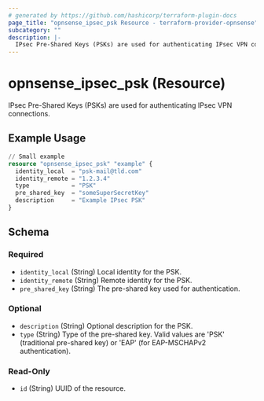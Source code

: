 ```yaml
---
# generated by https://github.com/hashicorp/terraform-plugin-docs
page_title: "opnsense_ipsec_psk Resource - terraform-provider-opnsense"
subcategory: ""
description: |-
  IPsec Pre-Shared Keys (PSKs) are used for authenticating IPsec VPN connections.
---
```


# opnsense_ipsec_psk (Resource)

IPsec Pre-Shared Keys (PSKs) are used for authenticating IPsec VPN connections.

## Example Usage

```terraform
// Small example
resource "opnsense_ipsec_psk" "example" {
  identity_local  = "psk-mail@tld.com"
  identity_remote = "1.2.3.4"
  type            = "PSK"
  pre_shared_key  = "someSuperSecretKey"
  description     = "Example IPsec PSK"
}
```

<!-- schema generated by tfplugindocs -->
## Schema

### Required

- `identity_local` (String) Local identity for the PSK.
- `identity_remote` (String) Remote identity for the PSK.
- `pre_shared_key` (String) The pre-shared key used for authentication.

### Optional

- `description` (String) Optional description for the PSK.
- `type` (String) Type of the pre-shared key. Valid values are 'PSK' (traditional pre-shared key) or 'EAP' (for EAP-MSCHAPv2 authentication).

### Read-Only

- `id` (String) UUID of the resource.
